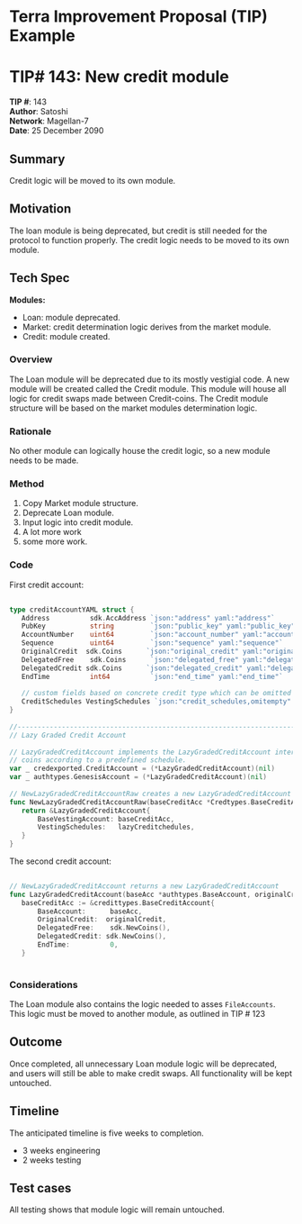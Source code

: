 # Terra Improvement Proposal (TIP) Example
 
 
# TIP# 143: New credit module 
 
**TIP #**: 143
<br>
**Author**: Satoshi
<br>
**Network**: Magellan-7 <!---Add the mainnet version this change will apply to. -->
<br>
**Date**: 25 December 2090
<br>
 
## Summary
 
<!--- A 1-2 sentence non-technical explanation of the change. Summaries should be easily understood by the general community. -->
 
Credit logic will be moved to its own module.
 
 
## Motivation
 
<!--- An explanation of why the change is necessary. What is the problem that needs to be solved? Why do these changes need to be implemented? -->
 
The loan module is being deprecated, but credit is still needed for the protocol to function properly. The credit logic needs to be moved to its own module.
 
## Tech Spec
 
**Modules:** <!--- List affected modules with short notes on alterations. -->
 
- Loan: module deprecated.
- Market: credit determination logic derives from the market module.
- Credit: module created.
 
### Overview
 
<!---A technical summary of the change and how it will solve the problem. -->
 
The Loan module will be deprecated due to its mostly vestigial code. A new module will be created called the Credit module. This module will house all logic for credit swaps made between Credit-coins. The Credit module structure will be based on the market modules determination logic.
 
 
 
### Rationale
 
<!--- Why are you doing it this way and not another way? What is the reasoning for using this method vs another route? -->
No other module can logically house the credit logic, so a new module needs to be made.
 
### Method
 
<!--- An outline of how the change will be implemented. This can include a numbered list of steps necessary for completion. -->
 
1. Copy Market module structure.
2. Deprecate Loan module.
3. Input logic into credit module.
4. A lot more work
5. some more work.
 
### Code
 
<!--- Include any applicable code blocks or pseudocode describing the changes. -->
 
 
First credit account:
``` go
 
type creditAccountYAML struct {
   Address          sdk.AccAddress `json:"address" yaml:"address"`
   PubKey           string         `json:"public_key" yaml:"public_key"`
   AccountNumber    uint64         `json:"account_number" yaml:"account_number"`
   Sequence         uint64         `json:"sequence" yaml:"sequence"`
   OriginalCredit  sdk.Coins      `json:"original_credit" yaml:"original_credit"`
   DelegatedFree    sdk.Coins      `json:"delegated_free" yaml:"delegated_free"`
   DelegatedCredit sdk.Coins      `json:"delegated_credit" yaml:"delegated_credit"`
   EndTime          int64          `json:"end_time" yaml:"end_time"`
 
   // custom fields based on concrete credit type which can be omitted
   CreditSchedules VestingSchedules `json:"credit_schedules,omitempty" yaml:"vesting_schedules,omitempty"`
}
 
//-----------------------------------------------------------------------------
// Lazy Graded Credit Account
 
// LazyGradedCreditAccount implements the LazyGradedCreditAccount interface. It credits all
// coins according to a predefined schedule.
var _ credexported.CreditAccount = (*LazyGradedCreditAccount)(nil)
var _ authtypes.GenesisAccount = (*LazyGradedCreditAccount)(nil)
 
// NewLazyGradedCreditAccountRaw creates a new LazyGradedCreditAccount object from BaseCreditAccount
func NewLazyGradedCreditAccountRaw(baseCreditAcc *Credtypes.BaseCreditAccount, lazyCreditSchedules CreditSchedules) *LazyGradedCreditAccount {
   return &LazyGradedCreditAccount{
       BaseVestingAccount: baseCreditAcc,
       VestingSchedules:   lazyCreditchedules,
   }
}
```
 
The second credit account:
```go
 
// NewLazyGradedCreditAccount returns a new LazyGradedCreditAccount
func LazyGradedCreditAccount(baseAcc *authtypes.BaseAccount, originalCredit sdk.Coins, lazyCreditSchedules CreditSchedules) *LazyGradedCreditAccount {
   baseCreditAcc := &credittypes.BaseCreditAccount{
       BaseAccount:      baseAcc,
       OriginalCredit:  originalCredit,
       DelegatedFree:    sdk.NewCoins(),
       DelegatedCredit: sdk.NewCoins(),
       EndTime:          0,
   }
 
```
 
### Considerations
 
<!--- Describe any special or general considerations. Is there anything that we should be cautious about? Are there any invariants to keep in mind? -->
 
The Loan module also contains the logic needed to asses `FileAccounts`. This logic must be moved to another module, as outlined in TIP # 123
 
## Outcome
 
<!--- Briefly describe the desired outcome of this change. -->
 
Once completed, all unnecessary Loan module logic will be deprecated, and users will still be able to make credit swaps. All functionality will be kept untouched.
 
## Timeline
 
<!--- If applicable, include an estimated project completion time. You can break this up into a list of events. -->
 
The anticipated timeline is five weeks to completion.
- 3 weeks engineering
- 2 weeks testing
 
## Test cases
 
<!--- If applicable, include any test cases or preliminary research related to the change. -->
 
All testing shows that module logic will remain untouched. 

